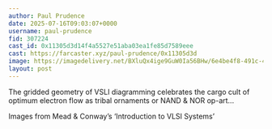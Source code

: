 ```yaml
---
author: Paul Prudence
date: 2025-07-16T09:03:07+0000
username: paul-prudence
fid: 307224
cast_id: 0x11305d3d14f4a5527e51aba03ea1fe85d7589eee
cast: https://farcaster.xyz/paul-prudence/0x11305d3d
image: https://imagedelivery.net/BXluQx4ige9GuW0Ia56BHw/6e4be4f8-491c-4c9d-3779-170c26748e00/original
layout: post
---
```

The gridded geometry of VSLI diagramming celebrates the cargo cult of optimum electron flow as tribal ornaments or NAND & NOR op-art...  
  
Images from Mead & Conway’s ‘Introduction to VLSI Systems’  

<img src='https://imagedelivery.net/BXluQx4ige9GuW0Ia56BHw/6e4be4f8-491c-4c9d-3779-170c26748e00/original' alt='' referrerpolicy='no-referrer'/>
<img src='https://imagedelivery.net/BXluQx4ige9GuW0Ia56BHw/a1fc243f-563d-415b-8b0b-a1f020ba6000/original' alt='' referrerpolicy='no-referrer'/>